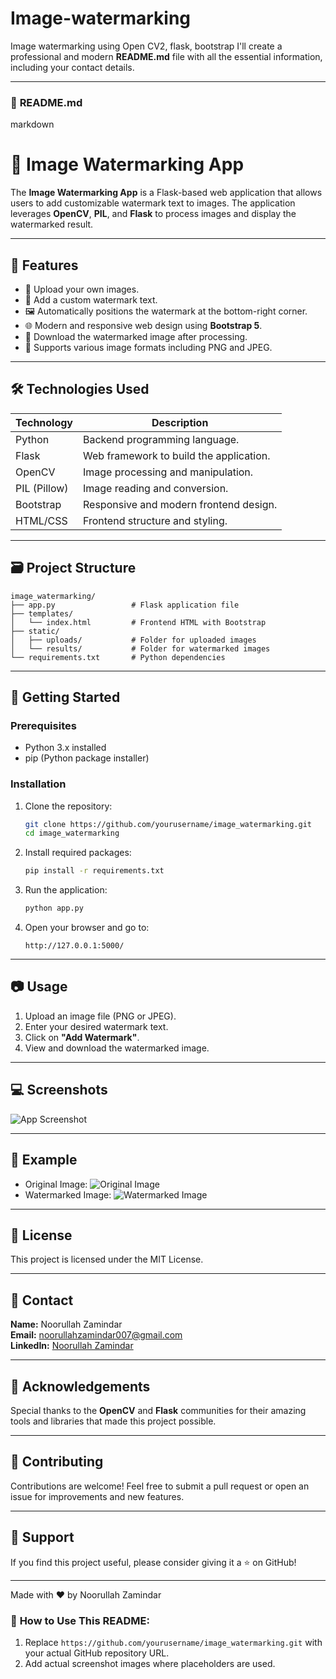  # Image-watermarking
Image watermarking using Open CV2, flask, bootstrap
I'll create a professional and modern **README.md** file with all the essential information, including your contact details. 

---            
               
### 📝 **README.md**           
markdown                               
# 🌊 Image Watermarking App          
                
The **Image Watermarking App** is a Flask-based web application that allows users to add customizable watermark text to images. The application leverages **OpenCV**, **PIL**, and **Flask** to process images and display the watermarked result.                           
                                                                                                                                                             
---                                                                                                                                                                                                                                                                                                                                                                                                                                                                                                                                          
                                                                                                                                                                                                                                                                                                     
## 🚀 Features                                                                                                                                                                                                                             
- 📂 Upload your own images.                                                                                                                                                                                                               
- 📝 Add a custom watermark text.                                                                                                                 
- 🖼️ Automatically positions the watermark at the bottom-right corner.                                                                                                                                                  
- 🌐 Modern and responsive web design using **Bootstrap 5**.                                                                                                                                           
- 💾 Download the watermarked image after processing.                                                                                                                                                
- 🎨 Supports various image formats including PNG and JPEG.                                                                           
                                                                                                    
---                   
                                
## 🛠️ Technologies Used                    
| Technology | Description |                                         
|-----------|-------------|
| Python    | Backend programming language. |
| Flask     | Web framework to build the application. |
| OpenCV    | Image processing and manipulation. |
| PIL (Pillow) | Image reading and conversion. |
| Bootstrap | Responsive and modern frontend design. |
| HTML/CSS  | Frontend structure and styling. |
                              
---

## 🗃️ Project Structure
```
image_watermarking/
├── app.py                 # Flask application file
├── templates/
│   └── index.html         # Frontend HTML with Bootstrap
├── static/
│   ├── uploads/           # Folder for uploaded images
│   └── results/           # Folder for watermarked images                              
└── requirements.txt       # Python dependencies
```

---

## 🚀 Getting Started

### Prerequisites
- Python 3.x installed
- pip (Python package installer)

### Installation
1. Clone the repository:
   ```bash
   git clone https://github.com/yourusername/image_watermarking.git
   cd image_watermarking
   ```
2. Install required packages:
   ```bash
   pip install -r requirements.txt
   ```
3. Run the application:
   ```bash
   python app.py
   ```
4. Open your browser and go to:
   ```
   http://127.0.0.1:5000/
   ```

---

## 📷 Usage
1. Upload an image file (PNG or JPEG).
2. Enter your desired watermark text.
3. Click on **"Add Watermark"**.
4. View and download the watermarked image.

---

## 💻 Screenshots
![App Screenshot](https://via.placeholder.com/800x400?text=Image+Watermarking+App+Screenshot)

---

## 📝 Example
- Original Image:
  ![Original Image](https://via.placeholder.com/400x300?text=Original+Image)
- Watermarked Image:
  ![Watermarked Image](https://via.placeholder.com/400x300?text=Watermarked+Image)

---

## 📝 License
This project is licensed under the MIT License.

---

## 📧 Contact
**Name:** Noorullah Zamindar  
**Email:** [noorullahzamindar007@gmail.com](mailto:noorullahzamindar007@gmail.com)  
**LinkedIn:** [Noorullah Zamindar](https://www.linkedin.com/in/noorullah-zamindar-4975a328a)  

---

## 🌟 Acknowledgements
Special thanks to the **OpenCV** and **Flask** communities for their amazing tools and libraries that made this project possible. 

---

## 🌟 Contributing
Contributions are welcome! Feel free to submit a pull request or open an issue for improvements and new features.

---

## 🙏 Support
If you find this project useful, please consider giving it a ⭐ on GitHub!

---

Made with ❤️ by Noorullah Zamindar



### 📝 **How to Use This README:**
1. Replace `https://github.com/yourusername/image_watermarking.git` with your actual GitHub repository URL.
2. Add actual screenshot images where placeholders are used.

